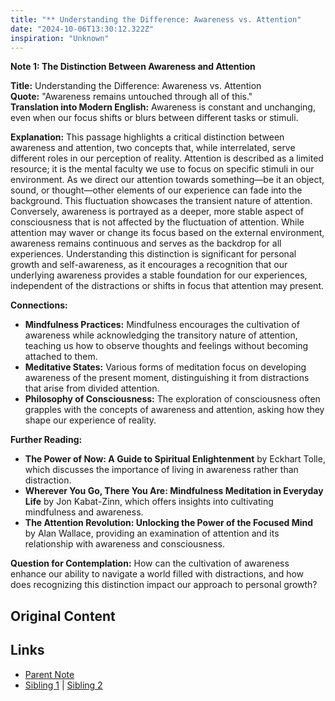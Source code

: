 ```yaml
---
title: "** Understanding the Difference: Awareness vs. Attention"
date: "2024-10-06T13:30:12.322Z"
inspiration: "Unknown"
---
```



**Note 1: The Distinction Between Awareness and Attention**

**Title:** Understanding the Difference: Awareness vs. Attention  
**Quote:** "Awareness remains untouched through all of this."  
**Translation into Modern English:** Awareness is constant and unchanging, even when our focus shifts or blurs between different tasks or stimuli.  

**Explanation:** This passage highlights a critical distinction between awareness and attention, two concepts that, while interrelated, serve different roles in our perception of reality. Attention is described as a limited resource; it is the mental faculty we use to focus on specific stimuli in our environment. As we direct our attention towards something—be it an object, sound, or thought—other elements of our experience can fade into the background. This fluctuation showcases the transient nature of attention. Conversely, awareness is portrayed as a deeper, more stable aspect of consciousness that is not affected by the fluctuation of attention. While attention may waver or change its focus based on the external environment, awareness remains continuous and serves as the backdrop for all experiences. Understanding this distinction is significant for personal growth and self-awareness, as it encourages a recognition that our underlying awareness provides a stable foundation for our experiences, independent of the distractions or shifts in focus that attention may present.

**Connections:**  
- **Mindfulness Practices:** Mindfulness encourages the cultivation of awareness while acknowledging the transitory nature of attention, teaching us how to observe thoughts and feelings without becoming attached to them.  
- **Meditative States:** Various forms of meditation focus on developing awareness of the present moment, distinguishing it from distractions that arise from divided attention.  
- **Philosophy of Consciousness:** The exploration of consciousness often grapples with the concepts of awareness and attention, asking how they shape our experience of reality.  

**Further Reading:**  
- **The Power of Now: A Guide to Spiritual Enlightenment** by Eckhart Tolle, which discusses the importance of living in awareness rather than distraction.  
- **Wherever You Go, There You Are: Mindfulness Meditation in Everyday Life** by Jon Kabat-Zinn, which offers insights into cultivating mindfulness and awareness.  
- **The Attention Revolution: Unlocking the Power of the Focused Mind** by Alan Wallace, providing an examination of attention and its relationship with awareness and consciousness.  

**Question for Contemplation:** How can the cultivation of awareness enhance our ability to navigate a world filled with distractions, and how does recognizing this distinction impact our approach to personal growth?  



## Original Content



## Links

- [Parent Note](/parent-note.md)
- [Sibling 1](/zettel1.md) | [Sibling 2](/zettel2.md)
